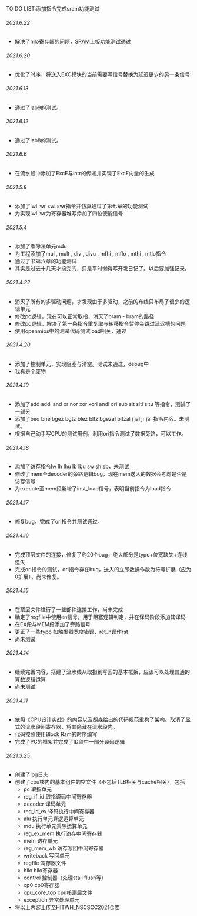 TO DO LIST:添加指令完成sram功能测试

###### 2021.6.22

* 解决了hilo寄存器的问题，SRAM上板功能测试通过

###### 2021.6.20

* 优化了时序，将送入EXC模块的当前需要写信号替换为延迟更少的另一条信号

###### 2021.6.13

* 通过了lab9的测试。

###### 2021.6.12

* 通过了lab8的测试。

###### 2021.6.6

* 在流水段中添加了ExcE与intr的传递并实现了ExcE向量的生成

###### 2021.5.8

* 添加了lwl lwr swl swr指令并仿真通过了第七章的功能测试
* 为实现lwl lwr为寄存器堆写添加了四位使能信号

###### 2021.5.4

* 添加了乘除法单元mdu
* 为工程添加了mul , mult , div , divu , mfhi , mflo , mthi , mtlo指令
* 通过了书第六章的功能测试
* 其实是过去十几天才搞完的，只是平时懒得写开发日记了。以后要加强记录。

###### 2021.4.22

* 消灭了所有的多驱动问题，才发现由于多驱动，之前的布线只布局了很少的逻辑单元
* 修改pc逻辑，现在可以正常取指，消灭了bram - bram的路径
* 修改pc逻辑，解决了第一条指令重复取与转移指令暂停会跳过延迟槽的问题
* 使用openmips中的测试代码测试load相关，通过

###### 2021.4.20

* 添加了控制单元，实现阻塞与清空。测试未通过，debug中
* 我真是个废物

###### 2021.4.19

* 添加了add addi and or nor xor xori andi ori sub slt slti sltu 等指令，测试了一部分
* 添加了beq bne bgez bgtz blez bltz bgezal bltzal j jal jr jalr指令内容。未测试。
* 根据自己动手写CPU的测试用例，利用ori指令测试了数据旁路，可以工作。

###### 2021.4.18

* 添加了访存指令lw lh lhu lb lbu sw sh sb，未测试
* 修改了mem至decoder的旁路逻辑bug，现在mem送入的数据会考虑是否是访存信号
* 为execute至mem段新增了inst_load信号，表明当前指令为load指令

###### 2021.4.17

* 修复bug，完成了ori指令并测试通过。

###### 2021.4.16

* 完成顶层文件的连接，修复了约20个bug，绝大部分是typo+位宽缺失+连线遗失
* 完成ori指令的测试，ori指令存在bug，送入的立即数操作数为符号扩展（应为0扩展），尚未修复。

###### 2021.4.15

* 在顶层文件进行了一些部件连接工作，尚未完成
* 确定了regfile中使用en信号，用于阻塞逻辑判定，并在译码阶段添加其译码
* 在EX段与MEM段添加了旁路信号
* 更正了一些typo 如触发器宽度错误、ret_n误作rst
* 尚未测试

###### 2021.4.14

* 继续完善内容，搭建了流水线从取指到写回的基本框架，应该可以处理普通的算数逻辑运算
* 尚未测试

###### 2021.4.11

* 依照《CPU设计实战》的内容以及胡森给出的代码规范重构了架构。取消了显式的流水段间寄存器，将其隐藏在流水段内。
* 代码按照使用Block Ram的时序编写
* 完成了PC的框架并完成了ID段中一部分译码逻辑



###### 2021.3.25 

* 创建了log日志
* 创建了cpu核内的基本组件的空文件（不包括TLB相关与cache相关），包括
  * pc  取指单元
  * reg_if_id 取指译码中间寄存器
  * decoder 译码单元
  * reg_id_ex 译码执行中间寄存器
  * alu 执行单元算逻运算单元
  * mdu 执行单元乘除运算单元
  * reg_ex_mem 执行访存中间寄存器
  * mem 访存单元
  * reg_mem_wb 访存写回中间寄存器
  * writeback 写回单元
  * regfile 寄存器文件
  * hilo hilo寄存器
  * control 控制器（处理stall flush等）
  * cp0 cp0寄存器
  * cpu_core_top cpu核顶层文件
  * exception 异常处理单元
* 将以上内容上传至HITWH_NSCSCC2021仓库
